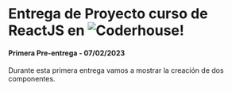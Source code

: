 # Entrega de Proyecto curso de ReactJS en ![Coderhouse!](https://admin.googleusercontent.com/logo-scs-key12643170 "Coderhouse")

#### Primera Pre-entrega - 07/02/2023
<p>Durante esta primera entrega vamos a mostrar la creación de dos componentes.